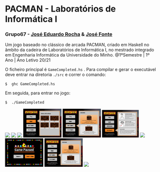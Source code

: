 # PACMAN - Laboratórios de Informática I

### __Grupo67__ - [José Eduardo Rocha](https://github.com/Eduard0Rocha) &  [José Fonte](https://github.com/josefonte)  

Um jogo baseado no clássico de arcada PACMAN, criado em Haskell no âmbito da cadeira de Laboratórios de Informática I, no mestrado integrado em Engenharia Informática da Universidade do Minho. @1ºSemestre | 1º Ano | Ano Letivo 20/21

O ficheiro principal é `GameCompleted.hs` . Para compilar e gerar o executável deve entrar na diretoria `./src` e correr o comando:

    $  ghc GameCompleted.hs

Em seguida, para entrar no jogo: 

    $  ./GameCompleted

<p float="center">
  <img src="https://raw.githubusercontent.com/josef8/Laboratorios-de-Informatica-I/main/src/ImagensParaPacman/Menus/screenSaver.png" width="49%" />
    <img src="https://raw.githubusercontent.com/josef8/Laboratorios-de-Informatica-I/main/src/ImagensParaPacman/Menus/JogoNormal.png" width="49%" />
  <img src="https://raw.githubusercontent.com/josef8/Laboratorios-de-Informatica-I/main/src/ImagensParaPacman/Menus/MainInc.png" width="24%" /> 
  <img src="https://github.com/josefonte/Laboratorios-Informatica-1/blob/main/src/ImagensParaPacman/Menus/mapsMENUBUTTON.png" width="25%" /> 
  <img src="https://github.com/josefonte/Laboratorios-Informatica-1/blob/main/src/ImagensParaPacman/Menus/MiniGamesPacDungeon.png" width="25%" /> 
  <img src="https://github.com/josefonte/Laboratorios-Informatica-1/blob/main/src/ImagensParaPacman/Menus/DevelopersMenu.png" width="24%" />
  <img src="hhttps://github.com/josefonte/Laboratorios-Informatica-1/blob/main/src/ImagensParaPacman/Menus/killPacmanLOSEplayagain.png" width="24%" /> 
  <img src="https://github.com/josefonte/Laboratorios-Informatica-1/blob/main/src/ImagensParaPacman/Menus/PauseMENUbacktomenu.png" width="25%" />
  <img src="https://github.com/josefonte/Laboratorios-Informatica-1/blob/main/src/ImagensParaPacman/Menus/MiniGamesPacDungeon.png" width="25%" /> 
  <img src="hhttps://github.com/josefonte/Laboratorios-Informatica-1/blob/main/src/ImagensParaPacman/Menus/killPacmanLOSEplayagain.png" width="24%" /> 
</p>
